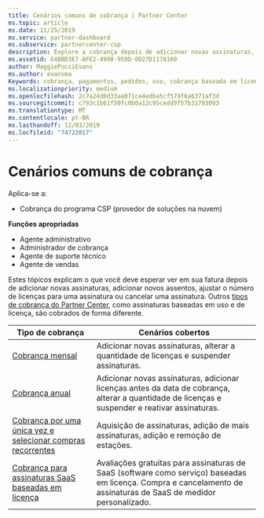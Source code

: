 ```yaml
---
title: Cenários comuns de cobrança | Partner Center
ms.topic: article
ms.date: 11/25/2019
ms.service: partner-dashboard
ms.subservice: partnercenter-csp
description: Explore a cobrança depois de adicionar novas assinaturas, ajustar a quantidade de licenças ou cancelar uma assinatura. Veja como as assinaturas baseadas em uso e licença são diferentes.
ms.assetid: E4BBD3E7-AFE2-4998-950D-0D27D1178160
author: MaggiePucciEvans
ms.author: evansma
Keywords: cobrança, pagamentos, pedidos, uso, cobrança baseada em licença, data de aniversário, termo, cancelamento, renovação, fórmula de preço, arquivo de reconciliação, arquivo reconhecimento
ms.localizationpriority: medium
ms.openlocfilehash: 2c7a24d0d33aa071ce4edba5cf579f6a6371af3d
ms.sourcegitcommit: c793c1b61f50fc0b0a12c95cedd9f57b31703093
ms.translationtype: MT
ms.contentlocale: pt-BR
ms.lasthandoff: 12/03/2019
ms.locfileid: "74722017"
---
```

# <a name="common-billing-scenarios"></a>Cenários comuns de cobrança

Aplica-se a:

- Cobrança do programa CSP (provedor de soluções na nuvem)

**Funções apropriadas**

- Agente administrativo
- Administrador de cobrança
- Agente de suporte técnico
- Agente de vendas

Estes tópicos explicam o que você deve esperar ver em sua fatura depois de adicionar novas assinaturas, adicionar novos assentos, ajustar o número de licenças para uma assinatura ou cancelar uma assinatura. Outros [tipos de cobrança do Partner Center](billing-different-types.md), como assinaturas baseadas em uso e de licença, são cobrados de forma diferente.

| Tipo de cobrança | Cenários cobertos |
| --------------- | ----------------- |
| [Cobrança mensal](common-billing-scenarios-monthly.md) | Adicionar novas assinaturas, alterar a quantidade de licenças e suspender assinaturas. |
| [Cobrança anual](common-billing-scenarios-annual.md) | Adicionar novas assinaturas, adicionar licenças antes da data de cobrança, alterar a quantidade de licenças e suspender e reativar assinaturas. |
| [Cobrança por uma única vez e selecionar compras recorrentes](common-billing-scenarios-onetime-recurring.md) | Aquisição de assinaturas, adição de mais assinaturas, adição e remoção de estações. |
| [Cobrança para assinaturas SaaS baseadas em licença](common-billing-scenarios-saas.md) | Avaliações gratuitas para assinaturas de SaaS (software como serviço) baseadas em licença. Compra e cancelamento de assinaturas de SaaS de medidor personalizado. |
